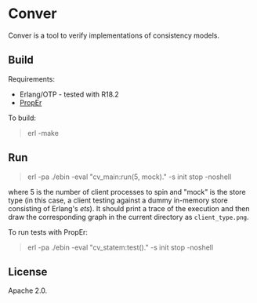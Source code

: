 # Conver

Conver is a tool to verify implementations of consistency models.


## Build

Requirements:

 * Erlang/OTP - tested with R18.2
 * [PropEr](http://proper.softlab.ntua.gr/)

To build:

> erl -make


## Run

> erl -pa ./ebin -eval "cv_main:run(5, mock)." -s init stop -noshell

where 5 is the number of client processes to spin and "mock" is the store type
(in this case, a client testing against a dummy in-memory store consisting of Erlang's *ets*).
It should print a trace of the execution and then draw the corresponding graph in the current 
directory as `client_type.png`.
  
  
To run tests with PropEr:

> erl -pa ./ebin -eval "cv_statem:test()." -s init stop -noshell
    

## License

Apache 2.0.
